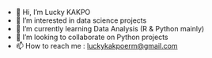 - 👋 Hi, I’m Lucky KAKPO
- 👀 I’m interested in data science projects
- 🌱 I’m currently learning Data Analysis (R & Python mainly)
- 💞️ I’m looking to collaborate on Python projects
- 📫 How to reach me : luckykakpoerm@gmail.com

<!---
Lucky-2426/Lucky-2426 is a ✨ special ✨ repository because its `README.md` (this file) appears on your GitHub profile.
You can click the Preview link to take a look at your changes.
--->

